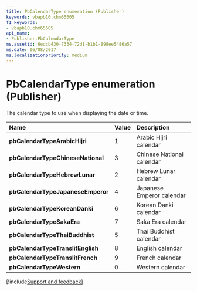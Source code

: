 ```yaml
---
title: PbCalendarType enumeration (Publisher)
keywords: vbapb10.chm65605
f1_keywords:
- vbapb10.chm65605
api_name:
- Publisher.PbCalendarType
ms.assetid: 6edcb430-7334-72d1-b1b1-898ee5486a57
ms.date: 06/08/2017
ms.localizationpriority: medium
---
```



# PbCalendarType enumeration (Publisher)

The calendar type to use when displaying the date or time.



|Name|Value|Description|
|:-----|:-----|:-----|
| **pbCalendarTypeArabicHijri**|1|Arabic Hijri calendar|
| **pbCalendarTypeChineseNational**|3|Chinese National calendar|
| **pbCalendarTypeHebrewLunar**|2|Hebrew Lunar calendar|
| **pbCalendarTypeJapaneseEmperor**|4|Japanese Emperor calendar|
| **pbCalendarTypeKoreanDanki**|6|Korean Danki calendar|
| **pbCalendarTypeSakaEra**|7|Saka Era calendar|
| **pbCalendarTypeThaiBuddhist**|5|Thai Buddhist calendar|
| **pbCalendarTypeTranslitEnglish**|8|English calendar|
| **pbCalendarTypeTranslitFrench**|9|French calendar|
| **pbCalendarTypeWestern**|0|Western calendar|

[!include[Support and feedback](~/includes/feedback-boilerplate.md)]